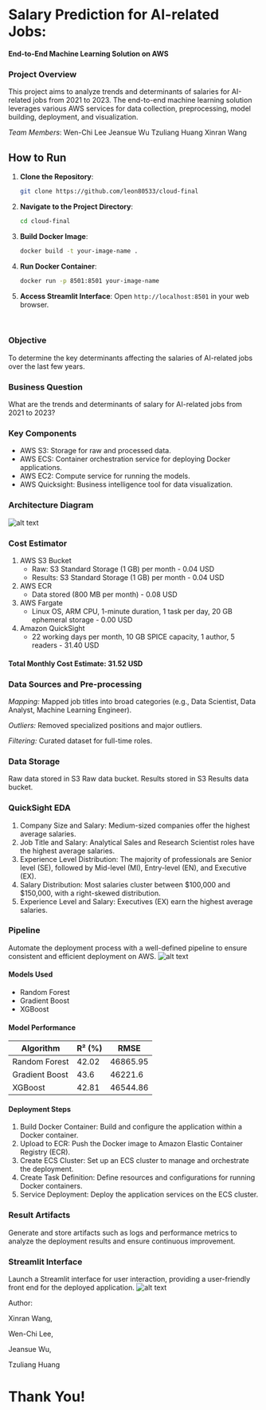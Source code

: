# Salary Prediction for AI-related Jobs:
**End-to-End Machine Learning Solution on AWS**

### Project Overview
This project aims to analyze trends and determinants of salaries for AI-related jobs from 2021 to 2023. The end-to-end machine learning solution leverages various AWS services for data collection, preprocessing, model building, deployment, and visualization.

*Team Members*:
Wen-Chi Lee
Jeansue Wu
Tzuliang Huang
Xinran Wang


## How to Run
1. **Clone the Repository**:
    ```bash
    git clone https://github.com/leon80533/cloud-final
    ```
    
2. **Navigate to the Project Directory**:
    ```bash
    cd cloud-final
    ```

3. **Build Docker Image**:
    ```bash
    docker build -t your-image-name .
    ```

4. **Run Docker Container**:
    ```bash
    docker run -p 8501:8501 your-image-name
    ```

5. **Access Streamlit Interface**: Open `http://localhost:8501` in your web browser.


<br />

### Objective
To determine the key determinants affecting the salaries of AI-related jobs over the last few years.

### Business Question
What are the trends and determinants of salary for AI-related jobs from 2021 to 2023?

### Key Components
- AWS S3: Storage for raw and processed data.
- AWS ECS: Container orchestration service for deploying Docker applications.
- AWS EC2: Compute service for running the models.
- AWS Quicksight: Business intelligence tool for data visualization.

### Architecture Diagram
![alt text](https://github.com/leon80533/cloud-final/blob/main/diagram.png)

### Cost Estimator
1. AWS S3 Bucket
    * Raw: S3 Standard Storage (1 GB) per month - 0.04 USD
    * Results: S3 Standard Storage (1 GB) per month - 0.04 USD
2. AWS ECR
    * Data stored (800 MB per month) - 0.08 USD
3. AWS Fargate
    * Linux OS, ARM CPU, 1-minute duration, 1 task per day, 20 GB ephemeral storage - 0.00 USD
4. Amazon QuickSight
    * 22 working days per month, 10 GB SPICE capacity, 1 author, 5 readers - 31.40 USD

#### Total Monthly Cost Estimate: 31.52 USD

### Data Sources and Pre-processing
*Mapping:*
Mapped job titles into broad categories (e.g., Data Scientist, Data Analyst, Machine Learning Engineer).

*Outliers:*
Removed specialized positions and major outliers.

*Filtering:*
Curated dataset for full-time roles.

### Data Storage
Raw data stored in S3 Raw data bucket. Results stored in S3 Results data bucket. 

### QuickSight EDA
1. Company Size and Salary: Medium-sized companies offer the highest average salaries.
2. Job Title and Salary: Analytical Sales and Research Scientist roles have the highest average salaries.
3. Experience Level Distribution: The majority of professionals are Senior level (SE), followed by Mid-level (MI), Entry-level (EN), and Executive (EX).
4. Salary Distribution: Most salaries cluster between $100,000 and $150,000, with a right-skewed distribution.
5. Experience Level and Salary: Executives (EX) earn the highest average salaries.

### Pipeline
Automate the deployment process with a well-defined pipeline to ensure consistent and efficient deployment on AWS.
![alt text](https://github.com/leon80533/cloud-final/blob/main/pipleline.png)

#### Models Used
* Random Forest
* Gradient Boost
* XGBoost

#### Model Performance
| Algorithm       | R² (%) | RMSE      |
|-----------------|--------|-----------|
| Random Forest   | 42.02  | 46865.95  |
| Gradient Boost  | 43.6   | 46221.6   |
| XGBoost         | 42.81  | 46544.86  |

#### Deployment Steps
1. Build Docker Container: Build and configure the application within a Docker container.
2. Upload to ECR: Push the Docker image to Amazon Elastic Container Registry (ECR).
3. Create ECS Cluster: Set up an ECS cluster to manage and orchestrate the deployment.
4. Create Task Definition: Define resources and configurations for running Docker containers.
5. Service Deployment: Deploy the application services on the ECS cluster.

### Result Artifacts
Generate and store artifacts such as logs and performance metrics to analyze the deployment results and ensure continuous improvement.

### Streamlit Interface
Launch a Streamlit interface for user interaction, providing a user-friendly front end for the deployed application.
![alt text](https://github.com/leon80533/cloud-final/blob/main/streamlit.jpg)

Author:

Xinran Wang,

Wen-Chi Lee, 

Jeansue Wu, 

Tzuliang Huang

# Thank You!
